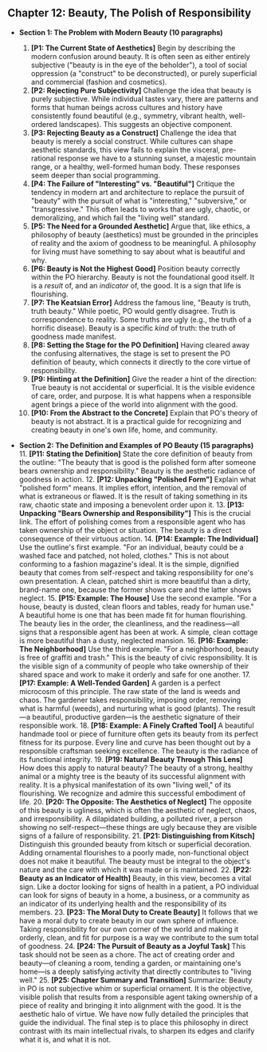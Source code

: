 ## Chapter 12: Beauty, The Polish of Responsibility

*   **Section 1: The Problem with Modern Beauty (10 paragraphs)**
    1.  **[P1: The Current State of Aesthetics]** Begin by describing the modern confusion around beauty. It is often seen as either entirely subjective ("beauty is in the eye of the beholder"), a tool of social oppression (a "construct" to be deconstructed), or purely superficial and commercial (fashion and cosmetics).
    2.  **[P2: Rejecting Pure Subjectivity]** Challenge the idea that beauty is purely subjective. While individual tastes vary, there are patterns and forms that human beings across cultures and history have consistently found beautiful (e.g., symmetry, vibrant health, well-ordered landscapes). This suggests an objective component.
    3.  **[P3: Rejecting Beauty as a Construct]** Challenge the idea that beauty is merely a social construct. While cultures can shape aesthetic standards, this view fails to explain the visceral, pre-rational response we have to a stunning sunset, a majestic mountain range, or a healthy, well-formed human body. These responses seem deeper than social programming.
    4.  **[P4: The Failure of "Interesting" vs. "Beautiful"]** Critique the tendency in modern art and architecture to replace the pursuit of "beauty" with the pursuit of what is "interesting," "subversive," or "transgressive." This often leads to works that are ugly, chaotic, or demoralizing, and which fail the "living well" standard.
    5.  **[P5: The Need for a Grounded Aesthetic]** Argue that, like ethics, a philosophy of beauty (aesthetics) must be grounded in the principles of reality and the axiom of goodness to be meaningful. A philosophy for living must have something to say about what is beautiful and why.
    6.  **[P6: Beauty is Not the Highest Good]** Position beauty correctly within the PO hierarchy. Beauty is not the foundational good itself. It is a *result* of, and an *indicator* of, the good. It is a sign that life is flourishing.
    7.  **[P7: The Keatsian Error]** Address the famous line, "Beauty is truth, truth beauty." While poetic, PO would gently disagree. Truth is correspondence to reality. Some truths are ugly (e.g., the truth of a horrific disease). Beauty is a specific *kind* of truth: the truth of goodness made manifest.
    8.  **[P8: Setting the Stage for the PO Definition]** Having cleared away the confusing alternatives, the stage is set to present the PO definition of beauty, which connects it directly to the core virtue of responsibility.
    9.  **[P9: Hinting at the Definition]** Give the reader a hint of the direction: True beauty is not accidental or superficial. It is the visible evidence of care, order, and purpose. It is what happens when a responsible agent brings a piece of the world into alignment with the good.
    10. **[P10: From the Abstract to the Concrete]** Explain that PO's theory of beauty is not abstract. It is a practical guide for recognizing and creating beauty in one's own life, home, and community.

*   **Section 2: The Definition and Examples of PO Beauty (15 paragraphs)**
    11. **[P11: Stating the Definition]** State the core definition of beauty from the outline: "The beauty that is good is the polished form after someone bears ownership and responsibility." Beauty is the aesthetic radiance of goodness in action.
    12. **[P12: Unpacking "Polished Form"]** Explain what "polished form" means. It implies effort, intention, and the removal of what is extraneous or flawed. It is the result of taking something in its raw, chaotic state and imposing a benevolent order upon it.
    13. **[P13: Unpacking "Bears Ownership and Responsibility"]** This is the crucial link. The effort of polishing comes from a responsible agent who has taken ownership of the object or situation. The beauty is a direct consequence of their virtuous action.
    14. **[P14: Example: The Individual]** Use the outline's first example. "For an individual, beauty could be a washed face and patched, not holed, clothes." This is not about conforming to a fashion magazine's ideal. It is the simple, dignified beauty that comes from self-respect and taking responsibility for one's own presentation. A clean, patched shirt is more beautiful than a dirty, brand-name one, because the former shows care and the latter shows neglect.
    15. **[P15: Example: The House]** Use the second example. "For a house, beauty is dusted, clean floors and tables, ready for human use." A beautiful home is one that has been made fit for human flourishing. The beauty lies in the order, the cleanliness, and the readiness—all signs that a responsible agent has been at work. A simple, clean cottage is more beautiful than a dusty, neglected mansion.
    16. **[P16: Example: The Neighborhood]** Use the third example. "For a neighborhood, beauty is free of graffiti and trash." This is the beauty of civic responsibility. It is the visible sign of a community of people who take ownership of their shared space and work to make it orderly and safe for one another.
    17. **[P17: Example: A Well-Tended Garden]** A garden is a perfect microcosm of this principle. The raw state of the land is weeds and chaos. The gardener takes responsibility, imposing order, removing what is harmful (weeds), and nurturing what is good (plants). The result—a beautiful, productive garden—is the aesthetic signature of their responsible work.
    18. **[P18: Example: A Finely Crafted Tool]** A beautiful handmade tool or piece of furniture often gets its beauty from its perfect fitness for its purpose. Every line and curve has been thought out by a responsible craftsman seeking excellence. The beauty is the radiance of its functional integrity.
    19. **[P19: Natural Beauty Through This Lens]** How does this apply to natural beauty? The beauty of a strong, healthy animal or a mighty tree is the beauty of its successful alignment with reality. It is a physical manifestation of its own "living well," of its flourishing. We recognize and admire this successful embodiment of life.
    20. **[P20: The Opposite: The Aesthetics of Neglect]** The opposite of this beauty is ugliness, which is often the aesthetic of neglect, chaos, and irresponsibility. A dilapidated building, a polluted river, a person showing no self-respect—these things are ugly because they are visible signs of a failure of responsibility.
    21. **[P21: Distinguishing from Kitsch]** Distinguish this grounded beauty from kitsch or superficial decoration. Adding ornamental flourishes to a poorly made, non-functional object does not make it beautiful. The beauty must be integral to the object's nature and the care with which it was made or is maintained.
    22. **[P22: Beauty as an Indicator of Health]** Beauty, in this view, becomes a vital sign. Like a doctor looking for signs of health in a patient, a PO individual can look for signs of beauty in a home, a business, or a community as an indicator of its underlying health and the responsibility of its members.
    23. **[P23: The Moral Duty to Create Beauty]** It follows that we have a moral duty to create beauty in our own sphere of influence. Taking responsibility for our own corner of the world and making it orderly, clean, and fit for purpose is a way we contribute to the sum total of goodness.
    24. **[P24: The Pursuit of Beauty as a Joyful Task]** This task should not be seen as a chore. The act of creating order and beauty—of cleaning a room, tending a garden, or maintaining one's home—is a deeply satisfying activity that directly contributes to "living well."
    25. **[P25: Chapter Summary and Transition]** Summarize: Beauty in PO is not subjective whim or superficial ornament. It is the objective, visible polish that results from a responsible agent taking ownership of a piece of reality and bringing it into alignment with the good. It is the aesthetic halo of virtue. We have now fully detailed the principles that guide the individual. The final step is to place this philosophy in direct contrast with its main intellectual rivals, to sharpen its edges and clarify what it is, and what it is not.
